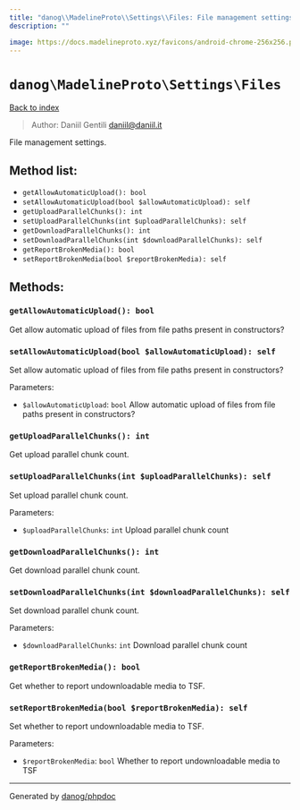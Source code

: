 ```yaml
---
title: "danog\\MadelineProto\\Settings\\Files: File management settings."
description: ""

image: https://docs.madelineproto.xyz/favicons/android-chrome-256x256.png
---
```

# `danog\MadelineProto\Settings\Files`
[Back to index](../../../index.md)

> Author: Daniil Gentili <daniil@daniil.it>  
  

File management settings.  




## Method list:
* `getAllowAutomaticUpload(): bool`
* `setAllowAutomaticUpload(bool $allowAutomaticUpload): self`
* `getUploadParallelChunks(): int`
* `setUploadParallelChunks(int $uploadParallelChunks): self`
* `getDownloadParallelChunks(): int`
* `setDownloadParallelChunks(int $downloadParallelChunks): self`
* `getReportBrokenMedia(): bool`
* `setReportBrokenMedia(bool $reportBrokenMedia): self`

## Methods:
### `getAllowAutomaticUpload(): bool`

Get allow automatic upload of files from file paths present in constructors?



### `setAllowAutomaticUpload(bool $allowAutomaticUpload): self`

Set allow automatic upload of files from file paths present in constructors?


Parameters:
* `$allowAutomaticUpload`: `bool` Allow automatic upload of files from file paths present in constructors?  



### `getUploadParallelChunks(): int`

Get upload parallel chunk count.



### `setUploadParallelChunks(int $uploadParallelChunks): self`

Set upload parallel chunk count.


Parameters:
* `$uploadParallelChunks`: `int` Upload parallel chunk count  



### `getDownloadParallelChunks(): int`

Get download parallel chunk count.



### `setDownloadParallelChunks(int $downloadParallelChunks): self`

Set download parallel chunk count.


Parameters:
* `$downloadParallelChunks`: `int` Download parallel chunk count  



### `getReportBrokenMedia(): bool`

Get whether to report undownloadable media to TSF.



### `setReportBrokenMedia(bool $reportBrokenMedia): self`

Set whether to report undownloadable media to TSF.


Parameters:
* `$reportBrokenMedia`: `bool` Whether to report undownloadable media to TSF  



---
Generated by [danog/phpdoc](https://phpdoc.daniil.it)
